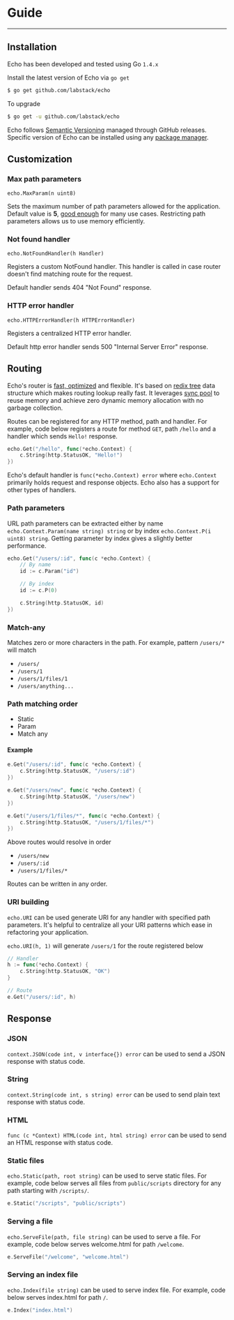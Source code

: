 # Guide

<!---
	Some info about guide
-->

---

## Installation

Echo has been developed and tested using Go `1.4.x`

Install the latest version of Echo via `go get`

```sh
$ go get github.com/labstack/echo
```

To upgrade

```sh
$ go get -u github.com/labstack/echo
```

Echo follows [Semantic Versioning](http://semver.org) managed through GitHub releases.
Specific version of Echo can be installed using any [package manager](https://github.com/avelino/awesome-go#package-management).

## Customization

### Max path parameters

`echo.MaxParam(n uint8)`

Sets the maximum number of path parameters allowed for the application.
Default value is **5**, [good enough](https://github.com/interagent/http-api-design#minimize-path-nesting)
for many use cases. Restricting path parameters allows us to use memory efficiently.

### Not found handler

`echo.NotFoundHandler(h Handler)`

Registers a custom NotFound handler. This handler is called in case router doesn't
find matching route for the request.

Default handler sends 404 "Not Found" response.

### HTTP error handler

`echo.HTTPErrorHandler(h HTTPErrorHandler)`

Registers a centralized HTTP error handler.

Default http error handler sends 500 "Internal Server Error" response.

## Routing

Echo's router is [fast, optimized](https://github.com/labstack/echo#benchmark) and
flexible. It's based on [redix tree](http://en.wikipedia.org/wiki/Radix_tree)
data structure which makes routing lookup really fast. It leverages
[sync pool](https://golang.org/pkg/sync/#Pool) to reuse memory and achieve
zero dynamic memory allocation with no garbage collection.

Routes can be registered for any HTTP method, path and handler. For example, code
below registers a route for method `GET`, path `/hello` and a handler which sends
`Hello!` response.

```go
echo.Get("/hello", func(*echo.Context) {
	c.String(http.StatusOK, "Hello!")
})
```

Echo's default handler is `func(*echo.Context) error` where `echo.Context` primarily
holds request and response objects. Echo also has a support for other types of
handlers.

<!-- TODO mention about not able to take advantage -->

<!-- ### Groups -->

### Path parameters

URL path parameters can be extracted either by name `echo.Context.Param(name string) string` or by
index `echo.Context.P(i uint8) string`. Getting parameter by index gives a slightly
better performance.

```go
echo.Get("/users/:id", func(c *echo.Context) {
	// By name
	id := c.Param("id")

	// By index
	id := c.P(0)

	c.String(http.StatusOK, id)
})
```

### Match-any

Matches zero or more characters in the path. For example, pattern `/users/*` will
match

- `/users/`
- `/users/1`
- `/users/1/files/1`
- `/users/anything...`

### Path matching order

- Static
- Param
- Match any

#### Example

```go
e.Get("/users/:id", func(c *echo.Context) {
	c.String(http.StatusOK, "/users/:id")
})

e.Get("/users/new", func(c *echo.Context) {
	c.String(http.StatusOK, "/users/new")
})

e.Get("/users/1/files/*", func(c *echo.Context) {
	c.String(http.StatusOK, "/users/1/files/*")
})
```

Above routes would resolve in order

- `/users/new`
- `/users/:id`
- `/users/1/files/*`

Routes can be written in any order.

<!-- Different use cases -->

### URI building

`echo.URI` can be used generate URI for any handler with specified path parameters.
It's helpful to centralize all your URI patterns which ease in refactoring your
application.

`echo.URI(h, 1)` will generate `/users/1` for the route registered below

```go
// Handler
h := func(*echo.Context) {
	c.String(http.StatusOK, "OK")
}

// Route
e.Get("/users/:id", h)
```

<!-- ## Middleware -->

## Response

### JSON

`context.JSON(code int, v interface{}) error` can be used to send a JSON response
with status code.

### String

`context.String(code int, s string) error` can be used to send plain text response
with status code.

### HTML

`func (c *Context) HTML(code int, html string) error` can be used to send an HTML
response with status code.

### Static files

`echo.Static(path, root string)` can be used to serve static files. For example,
code below serves all files from `public/scripts` directory for any path starting
with `/scripts/`.

```go
e.Static("/scripts", "public/scripts")
```

### Serving a file

`echo.ServeFile(path, file string)` can be used to serve a file. For example, code
below serves welcome.html for path `/welcome`.

```go
e.ServeFile("/welcome", "welcome.html")
```

### Serving an index file

`echo.Index(file string)` can be used to serve index file. For example, code below
serves index.html for path `/`.

```go
e.Index("index.html")
```

<!-- ## Error Handling -->

<!-- Deployment -->
